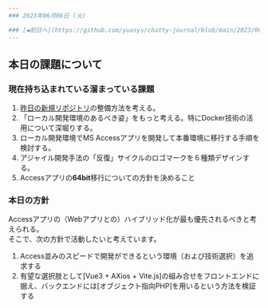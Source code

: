 ```yaml
---
### 2023年06月06日 (火)

### [◀️前日へ](https://github.com/yuasys/chatty-journal/blob/main/2023/06/2023-06-05.md)&emsp;&emsp;&emsp;&emsp;[翌日へ▶️](https://github.com/yuasys/chatty-journal/blob/main/2023/06/2023-06-07.md)
---
```


## 本日の課題について

### 現在持ち込まれている溜まっている課題

1. [昨日の新規リポジトリ](https://github.com/yuasys/scratch001)の整備方法を考える。
2. 「ローカル開発環境のあるべき姿」をもっと考える。特にDocker技術の活用について深堀りする。
3. ローカル開発環境でMS Accessアプリを開発して本番環境に移行する手順を検討する。
4. アジャイル開発手法の「反復」サイクルのロゴマークを６種類デザインする。
5. Accessアプリの<b>64bit</b>移行についての方針を決めること

### 本日の方針

Accessアプリの（Webアプリとの）ハイブリッド化が最も優先されるべきと考えられる。  
そこで、次の方針で活動したいと考えています。

1. Access並みのスピードで開発ができるという環境（および技術選択）を追求する
2. 有望な選択肢として[Vue3 + AXios + Vite.js]の組み合せをフロントエンドに据え、バックエンドには[オブジェクト指向PHP]を用いるという方法を検証する


